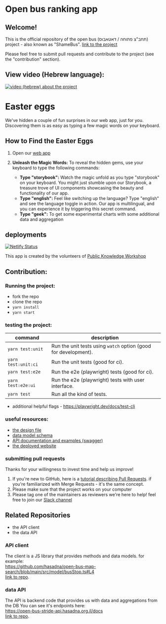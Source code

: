 # Open bus ranking app

## Welcome!
This is the official repository of the open bus (תחב"צ פתוחה / דאטאבוס) project - also known as "ShameBus".
[link to the project](https://open-bus-map-search.hasadna.org.il/dashboard)

Please feel free to submit pull requests and contribute to the project (see the "contribution" section).

## View video (Hebrew language):
[![video (hebrew) about the project](https://img.youtube.com/vi/6H6jkJCVhgk/0.jpg)](https://www.youtube.com/watch?v=6H6jkJCVhgk)

# Easter eggs
We've hidden a couple of fun surprises in our web app, just for you. Discovering them is as easy as typing a few magic words on your keyboard.

## How to Find the Easter Eggs
1. Open our [web app](https://open-bus-map-search.hasadna.org.il/dashboard)
2. **Unleash the Magic Words:**
   To reveal the hidden gems, use your keyboard to type the following commands:

   - **Type "storybook":**
     Watch the magic unfold as you type "storybook" on your keyboard. You might just stumble upon our Storybook, a treasure trove of UI components showcasing the beauty and functionality of our app.
   - **Type "english":**
     Feel like switching up the language? Type "english" and see the language toggle in action. Our app is multilingual, and you can experience it by triggering this secret command.
   - **Type "geek":**
     To get some experimental charts with some additional data and aggregation


## deployments

[![Netlify Status](https://api.netlify.com/api/v1/badges/d3ef62c2-b5bb-48ac-8299-71e5bd22b211/deploy-status)](https://app.netlify.com/sites/open-bus/deploys)

This app is created by the volunteers of [Public Knowledge Workshop](https://www.hasadna.org.il/)

## Contribution:

### Running the project:

- fork the repo
- clone the repo
- `yarn install`
- `yarn start`

### testing the project:
| command                                                           | description                                                                         |
| ----------------------------------------------------------------- | ----------------------------------------------------------------------------------- |
| `yarn test:unit`                                                       | Run the unit tests using `watch` option (good for development). |
| `yarn test:unit:ci`                                                       | Run the unit tests (good for ci). |
| `yarn test:e2e`                                                       | Run the e2e (playwright) tests (good for ci). |
| `yarn test:e2e:ui`                                                       | Run the e2e (playwright) tests with user interface. |
| `yarn test`                                                       | Run all the kind of tests. |
- additional helpful flags - https://playwright.dev/docs/test-cli

### useful resources:
* [the design file](https://www.figma.com/file/Plw8Uuu6U96CcX5tJyRMoW/Public-Transportation-visual-informaiton?type=design&node-id=0-1&mode=design&t=Dh8lI3EJ37unxvoe-0)
* [data model schema](https://github.com/hasadna/open-bus-stride-db/blob/main/DATA_MODEL.md)
* [API documentation and examples (swagger)](https://open-bus-stride-api.hasadna.org.il/docs)
* [the deployed website](https://open-bus-map-search.hasadna.org.il/dashboard)

### submitting pull requests
Thanks for your willingness to invest time and help us improve!
1. If you're new to GitHub, here is a [tutorial describing Pull Requests](https://docs.github.com/en/pull-requests/collaborating-with-pull-requests/proposing-changes-to-your-work-with-pull-requests/creating-a-pull-request). if you're familiarized with Merge Requests - it's the same concept.
2. Please make sure that the project works on your computer
3. Please tag one of the maintainers as reviewers
we're here to help! feel free to join our [Slack channel](https://join.slack.com/t/hasadna/shared_invite/zt-21qipktl1-7yF4FYJVxAqXl0wE4DlMKQ) 

## Related Repositories 
- the API client
- the data API

### API client
The client is a JS library that provides methods and data models. for example:  
https://github.com/hasadna/open-bus-map-search/blob/main/src/model/busStop.ts#L4   
[link to repo](https://github.com/iliakap/open-bus-stride-client).


### data API
The API is backend code that provides us with data and aggregations from the DB
You can see it's endpoints here:   
https://open-bus-stride-api.hasadna.org.il/docs     
[link to repo](https://github.com/hasadna/open-bus-stride-api).